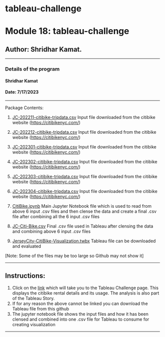# tableau-challenge
# Module 18: tableau-challenge

## Author: Shridhar Kamat.
<hr>

### Details of the program 
#### Shridhar Kamat
#### Date: 7/17/2023
<hr>
Package Contents:

1. [JC-202211-citibike-tripdata.csv](https://github.com/shriparna/tableau-challenge/blob/main/JC-202211-citibike-tripdata.csv) Input file downloaded from the citibike website (https://citibikenyc.com/)

2. [JC-202212-citibike-tripdata.csv](https://github.com/shriparna/tableau-challenge/blob/main/JC-202212-citibike-tripdata.csv) Input file downloaded from the citibike website (https://citibikenyc.com/)

3. [JC-202301-citibike-tripdata.csv](https://github.com/shriparna/tableau-challenge/blob/main/JC-202301-citibike-tripdata.csv) Input file downloaded from the citibike website (https://citibikenyc.com/)

4. [JC-202302-citibike-tripdata.csv](https://github.com/shriparna/tableau-challenge/blob/main/JC-202302-citibike-tripdata.csv) Input file downloaded from the citibike website (https://citibikenyc.com/)

5. [JC-202303-citibike-tripdata.csv](https://github.com/shriparna/tableau-challenge/blob/main/JC-202303-citibike-tripdata.csv) Input file downloaded from the citibike website (https://citibikenyc.com/)

6. [JC-202304-citibike-tripdata.csv](https://github.com/shriparna/tableau-challenge/blob/main/JC-202304-citibike-tripdata.csv) Input file downloaded from the citibike website (https://citibikenyc.com/)

7. [CitiBike.ipynb](https://github.com/shriparna/tableau-challenge/blob/main/CitiBike.ipynb) Main Jupyter Notebook file which is used to read from above 6 input .csv files and then clense the data and create a final .csv file after combining all the 6 input .csv files

8. [JC-Citi-Bike.csv](https://github.com/shriparna/tableau-challenge/blob/main/JC-Citi-Bike.csv) Final .csv file used in Tableau after clensing the data and combining above 6 input .csv files

9. [JerseyCity-CitiBike-Visualization.twbx](https://github.com/shriparna/tableau-challenge/blob/main/JerseyCity-CitiBike-Visualization.twbx) Tableau file can be downloaded and evaluated

[Note: Some of the files may be too large so Github may not show it]
<hr>

## Instructions:

1. Click on the [link](https://public.tableau.com/views/JerseyCity-CitiBike-Visualization/JerseyCityBikeStory?:language=en-US&:display_count=n&:origin=viz_share_link) which will take you to the Tableau Challenge page. This displays the citibike rental details and its usage. The analysis is also part of the Tableau Story.
2. If for any reason the above cannot be linked you can download the Tableau file from this github
3. The jupyter notebook file shows the input files and how it has been clensed and combined into one .csv file for Tableau to consume for creating visualization 
<hr>
